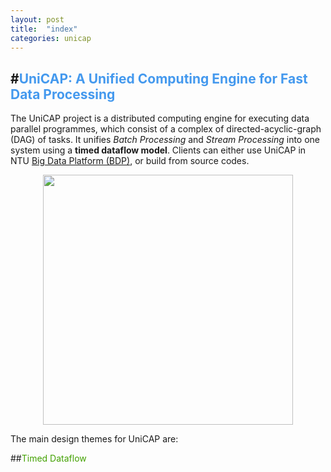 ```yaml
---
layout: post
title:  "index"
categories: unicap
---
```

#<span style="color: #4499ee">UniCAP: A Unified Computing Engine for Fast Data Processing</span> 
---

The UniCAP project is a distributed computing engine for executing data parallel programmes, which consist of a complex of  directed-acyclic-graph (DAG) of tasks. It unifies *Batch Processing* and *Stream Processing* into one system using a **timed dataflow model**. Clients can either use UniCAP in NTU [Big Data Platform (BDP)](http://155.69.146.43/bdp), or build from source codes. 

<div  align="center">    
<img src="http://cap-ntu.github.io/UniCAP/img/unicap_sys.jpg" width="400" />
</div>


The main design themes for UniCAP are:

##<span style="color: #43a102">Timed Dataflow</span>